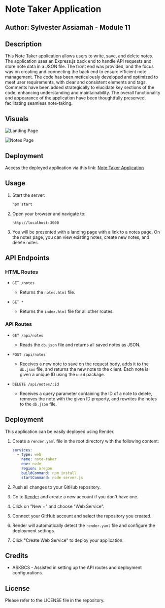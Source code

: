 # Note Taker Application
## Author: Sylvester Assiamah - Module 11

## Description

This Note Taker application allows users to write, save, and delete notes. The application uses an Express.js back end to handle API requests and store note data in a JSON file. The front end was provided, and the focus was on creating and connecting the back end to ensure efficient note management. The code has been meticulously developed and optimized to meet user requirements, with clear and consistent elements and tags. Comments have been added strategically to elucidate key sections of the code, enhancing understanding and maintainability. The overall functionality and appearance of the application have been thoughtfully preserved, facilitating seamless note-taking.

## Visuals

![Landing Page](public/assets/images/LandingPage.png)

![Notes Page](public/assets/images/NotesPage.png)

## Deployment

Access the deployed application via this link: [Note Taker Application](https://your-deployment-url-on-render.com)

## Usage

1. Start the server:
    ```bash
    npm start
    ```

2. Open your browser and navigate to:
    ```
    http://localhost:3000
    ```

3. You will be presented with a landing page with a link to a notes page. On the notes page, you can view existing notes, create new notes, and delete notes.

## API Endpoints

### HTML Routes

- `GET /notes`
  - Returns the `notes.html` file.

- `GET *`
  - Returns the `index.html` file for all other routes.

### API Routes

- `GET /api/notes`
  - Reads the `db.json` file and returns all saved notes as JSON.

- `POST /api/notes`
  - Receives a new note to save on the request body, adds it to the `db.json` file, and returns the new note to the client. Each note is given a unique ID using the `uuid` package.

- `DELETE /api/notes/:id`
  - Receives a query parameter containing the ID of a note to delete, removes the note with the given ID property, and rewrites the notes to the `db.json` file.

## Deployment

This application can be easily deployed using Render.

1. Create a `render.yaml` file in the root directory with the following content:

    ```yaml
    services:
      - type: web
        name: note-taker
        env: node
        region: oregon
        buildCommand: npm install
        startCommand: node server.js
    ```

2. Push all changes to your GitHub repository.

3. Go to [Render](https://render.com/) and create a new account if you don't have one.

4. Click on "New +" and choose "Web Service".

5. Connect your GitHub account and select the repository you created.

6. Render will automatically detect the `render.yaml` file and configure the deployment settings.

7. Click "Create Web Service" to deploy your application.

## Credits

- ASKBCS - Assisted in setting up the API routes and deployment configurations.

## License

Please refer to the LICENSE file in the repository.
